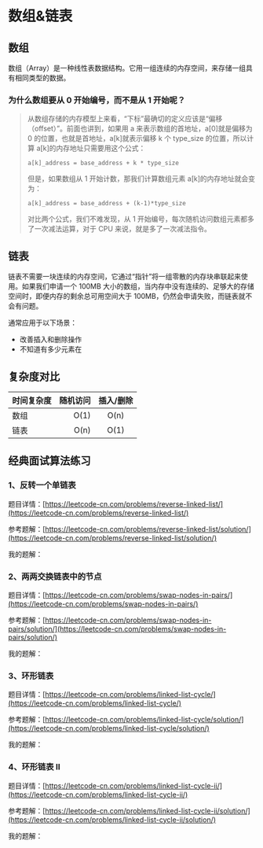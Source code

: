 # 数组&链表

## 数组

数组（Array）是一种线性表数据结构。它用一组连续的内存空间，来存储一组具有相同类型的数据。

### 为什么数组要从 0 开始编号，而不是从 1 开始呢？

> 从数组存储的内存模型上来看，“下标”最确切的定义应该是“偏移（offset）”。前面也讲到，如果用 a 来表示数组的首地址，a[0]就是偏移为 0 的位置，也就是首地址，a[k]就表示偏移 k 个 type_size 的位置，所以计算 a[k]的内存地址只需要用这个公式：
>
> ```
> a[k]_address = base_address + k * type_size
> ```
>
> 但是，如果数组从 1 开始计数，那我们计算数组元素 a[k]的内存地址就会变为：
>
> ```
> a[k]_address = base_address + (k-1)*type_size
> ```
>
> 对比两个公式，我们不难发现，从 1 开始编号，每次随机访问数组元素都多了一次减法运算，对于 CPU 来说，就是多了一次减法指令。

## 链表

链表不需要一块连续的内存空间，它通过“指针”将一组零散的内存块串联起来使用。如果我们申请一个 100MB 大小的数组，当内存中没有连续的、足够大的存储空间时，即便内存的剩余总可用空间大于 100MB，仍然会申请失败，而链表就不会有问题。

通常应用于以下场景：

- 改善插入和删除操作
- 不知道有多少元素在

## 复杂度对比

| 时间复杂度 | 随机访问 | 插入/删除 |
| ---------- | -------: | :-------: |
| 数组       |     O(1) |   O(n)    |
| 链表       |     O(n) |   O(1)    |

## 经典面试算法练习

### 1、反转一个单链表 <Badge text="简单" type="tip" />

题目详情：[https://leetcode-cn.com/problems/reverse-linked-list/](https://leetcode-cn.com/problems/reverse-linked-list/)

参考题解：[https://leetcode-cn.com/problems/reverse-linked-list/solution/](https://leetcode-cn.com/problems/reverse-linked-list/solution/)

我的题解：

### 2、两两交换链表中的节点 <Badge text="中等" type="warning"/>

题目详情：[https://leetcode-cn.com/problems/swap-nodes-in-pairs/](https://leetcode-cn.com/problems/swap-nodes-in-pairs/)

参考题解：[https://leetcode-cn.com/problems/swap-nodes-in-pairs/solution/](https://leetcode-cn.com/problems/swap-nodes-in-pairs/solution/)

我的题解：

### 3、环形链表 <Badge text="简单" type="tip" />

题目详情：[https://leetcode-cn.com/problems/linked-list-cycle/](https://leetcode-cn.com/problems/linked-list-cycle/)

参考题解：[https://leetcode-cn.com/problems/linked-list-cycle/solution/](https://leetcode-cn.com/problems/linked-list-cycle/solution/)

我的题解：

### 4、环形链表 II <Badge text="中等" type="warning"/>

题目详情：[https://leetcode-cn.com/problems/linked-list-cycle-ii/](https://leetcode-cn.com/problems/linked-list-cycle-ii/)

参考题解：[https://leetcode-cn.com/problems/linked-list-cycle-ii/solution/](https://leetcode-cn.com/problems/linked-list-cycle-ii/solution/)

我的题解：
